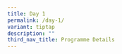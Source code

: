 ```yaml
---
title: Day 1
permalink: /day-1/
variant: tiptap
description: ""
third_nav_title: Programme Details
---
```


